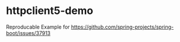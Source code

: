 # httpclient5-demo
Reproducable Example for https://github.com/spring-projects/spring-boot/issues/37913
